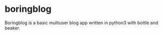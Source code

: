 boringblog
==========

Boringblog is a basic multiuser blog app written in python3 with bottle and beaker.